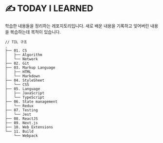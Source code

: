 # ✍️ TODAY I LEARNED

학습한 내용들을 정리하는 레포지토리입니다. 새로 배운 내용을 기록하고 잊어버린 내용을 복습하는데 목적이 있습니다.

```
// TIL 구조
.
├── 01. CS
│   ├── Algorithm
│   └── Network
├── 02. Git
├── 03. Markup Language
│   ├── HTML
│   └── Markdown
├── 04. StyleSheet
│   └── CSS
├── 05. Language
│   ├── JavaScript
│   └── TypeScript
├── 06. State management
│   └── Redux
├── 07. Testing
│   └── Jest
├── 08. ReactJS
├── 09. Next.js
├── 10. Web Extensions
└── 11. Build
    └── Webpack
```

<br>

<!-- # 📚 What I Learned

<img src="https://img.shields.io/badge/HTML5-E34F26?style=flat-square&logo=HTML5&logoColor=white"/></a>
<img src="https://img.shields.io/badge/CSS3-1572B6?style=flat-square&logo=CSS3&logoColor=white"/></a>
<img src="https://img.shields.io/badge/styled--components-DB7093?style=flat-square&logo=styled-components&logoColor=white"/></a>
<img src="https://img.shields.io/badge/👩‍🎤_Emotion-purple?style=flat-square"/>
<img src="https://img.shields.io/badge/Material_UI-007FFF?style=flat-square&logo=MUI&logoColor=white"/>
<img src="https://img.shields.io/badge/Tailwind_CSS-06B6D4?style=flat-square&logo=tailwindcss&logoColor=white"/></a>

<img src="https://img.shields.io/badge/JavaScript-F7DF1E?style=flat-square&logo=JavaScript&logoColor=white"/></a>
<img src="https://img.shields.io/badge/TypeScript-3178C6?style=flat-square&logo=TypeScript&logoColor=white"/></a>
<img src="https://img.shields.io/badge/ReactJS-61DAFB?style=flat-square&logo=React&logoColor=white"/></a>
<img src="https://img.shields.io/badge/Next.js-000000?style=flat-square&logo=Next.js&logoColor=white"/></a>
<img src="https://img.shields.io/badge/Redux-764ABC?style=flat-square&logo=Redux&logoColor=white"/></a>
<img src="https://img.shields.io/badge/Recoil-3578E5?style=flat-square&logo=Recoil&logoColor=white"/></a>
<img src="https://img.shields.io/badge/MobX-FF9955?style=flat-square&logo=MobX&logoColor=white"/></a>
<img src="https://img.shields.io/badge/React_Query-FF4154?style=flat-square&logo=React Query&logoColor=white"/></a>

<img src="https://img.shields.io/badge/React_Testing_Library-E33332?style=flat-square&logo=Testing Library&logoColor=white"/></a>
<img src="https://img.shields.io/badge/Jest-C21325?style=flat-square&logo=Jest&logoColor=white"/></a>
<img src="https://img.shields.io/badge/Mock_Service_Worker-FF6A33?style=flat-square&logo=Mock Service Worker&logoColor=white"/></a>

<img src="https://img.shields.io/badge/Node.js-339933?style=flat-square&logo=Node.js&logoColor=white"/></a>
<img src="https://img.shields.io/badge/express-000000?style=flat-square&logo=express&logoColor=white"/></a>
<img src="https://img.shields.io/badge/MongoDB-47A248?style=flat-square&logo=MongoDB&logoColor=white"/></a>
<img src="https://img.shields.io/badge/GraphQL-E10098?style=flat-square&logo=GraphQL&logoColor=white"/></a>
<img src="https://img.shields.io/badge/Firebase-FFCA28?style=flat-square&logo=Firebase&logoColor=white"/></a> -->
